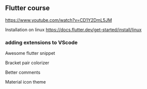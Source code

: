 ## Flutter course 
https://www.youtube.com/watch?v=CD1Y2DmL5JM 

Installation on linux
https://docs.flutter.dev/get-started/install/linux 

### adding extensions to VScode

Awesome flutter snippet 

Bracket pair colorizer

Better comments

Material icon theme 



